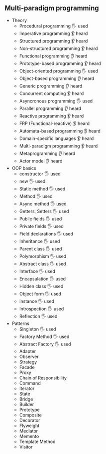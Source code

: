 ## Multi-paradigm programming

- Theory
  - Procedural programming 🖐️ used
  - Imperative programming 👂 heard
  - Structured programming 👂 heard
  - Non-structured programming 👂 heard
  - Functional programming 👂 heard
  - Prototype-based programming 👂 heard
  - Object-oriented programming 🖐️ used
  - Object-based programming 👂 heard
  - Generic programming 👂 heard
  - Concurrent computing 👂 heard
  - Asyncronous programming 🖐️ used
  - Parallel programming 👂 heard
  - Reactive programming 👂 heard
  - FRP (Functional-reactive) 👂 heard
  - Automata-based programming 👂 heard
  - Domain-specific languages 👂 heard
  - Multi-paradigm programming 👂 heard
  - Metaprogramming 👂 heard
  - Actor model 👂 heard
- OOP basics
  - constructor 🖐️ used
  - new 🖐️ used
  - Static method 🖐️ used
  - Method 🖐️ used
  - Async method 🖐️ used
  - Getters, Setters 🖐️ used
  - Public fields 🖐️ used
  - Private fields 🖐️ used
  - Field declarations 🖐️ used
  - Inheritance 🖐️ used
  - Parent class 🖐️ used
  - Polymorphism 🖐️ used
  - Abstract class 🖐️ used
  - Interface 🖐️ used
  - Encapsulation 🖐️ used
  - Hidden class 🖐️ used
  - Object form 🖐️ used
  - instance 🖐️ used
  - Introspection 🖐️ used
  - Reflection 🖐️ used
- Patterns
  - Singleton 🖐️ used
  - Factory Method 🖐️ used
  - Abstract Factory 🖐️ used
  - Adapter
  - Observer
  - Strategy
  - Facade
  - Proxy
  - Chain of Responsibility
  - Command
  - Iterator
  - State
  - Bridge
  - Builder
  - Prototype
  - Composite
  - Decorator
  - Flyweight
  - Mediator
  - Memento
  - Template Method
  - Visitor
